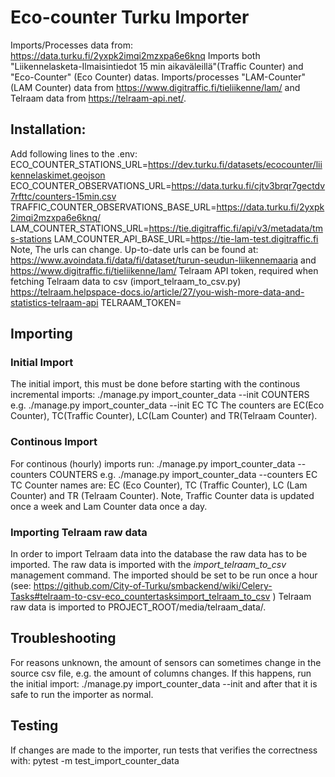 # Eco-counter Turku Importer

Imports/Processes data from:
https://data.turku.fi/2yxpk2imqi2mzxpa6e6knq 
Imports both "Liikennelasketa-Ilmaisintiedot 15 min aikaväleillä"(Traffic Counter) and "Eco-Counter" (Eco Counter) datas. Imports/processes "LAM-Counter" (LAM Counter) data from https://www.digitraffic.fi/tieliikenne/lam/ and
Telraam data from https://telraam-api.net/.

## Installation:
Add following lines to the .env:
ECO_COUNTER_STATIONS_URL=https://dev.turku.fi/datasets/ecocounter/liikennelaskimet.geojson
ECO_COUNTER_OBSERVATIONS_URL=https://data.turku.fi/cjtv3brqr7gectdv7rfttc/counters-15min.csv
TRAFFIC_COUNTER_OBSERVATIONS_BASE_URL=https://data.turku.fi/2yxpk2imqi2mzxpa6e6knq/
LAM_COUNTER_STATIONS_URL=https://tie.digitraffic.fi/api/v3/metadata/tms-stations
LAM_COUNTER_API_BASE_URL=https://tie-lam-test.digitraffic.fi
Note, The urls can change. Up-to-date urls can be found at:
https://www.avoindata.fi/data/fi/dataset/turun-seudun-liikennemaaria
and
https://www.digitraffic.fi/tieliikenne/lam/
Telraam API token, required when fetching Telraam data to csv (import_telraam_to_csv.py) https://telraam.helpspace-docs.io/article/27/you-wish-more-data-and-statistics-telraam-api
TELRAAM_TOKEN=

## Importing

### Initial Import
The initial import, this must be done before starting with the continous incremental imports:
./manage.py import_counter_data --init COUNTERS
e.g. ./manage.py import_counter_data --init EC TC
The counters are EC(Eco Counter), TC(Traffic Counter), LC(Lam Counter) and TR(Telraam Counter).

### Continous Import
For continous (hourly) imports run:
./manage.py import_counter_data --counters COUNTERS
e.g. ./manage.py import_counter_data --counters EC TC
Counter names are: EC (Eco Counter), TC (Traffic Counter), LC (Lam Counter) and TR (Telraam Counter).
Note, Traffic Counter data is updated once a week and Lam Counter data once a day.

### Importing Telraam raw data
In order to import Telraam data into the database the raw data has to be imported. The raw data is imported with the _import_telraam_to_csv_ management command.
The imported should be set to be run once a hour (see: https://github.com/City-of-Turku/smbackend/wiki/Celery-Tasks#telraam-to-csv-eco_countertasksimport_telraam_to_csv )
Telraam raw data is imported to PROJECT_ROOT/media/telraam_data/. 

## Troubleshooting
For reasons unknown, the amount of sensors can sometimes change in the source csv file, e.g. the amount of columns changes. If this happens, run the initial import: ./manage.py import_counter_data --init and after that it is safe to run the importer as normal.

## Testing
If changes are made to the importer, run tests that verifies the correctness with:
pytest -m test_import_counter_data

